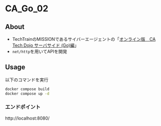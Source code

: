 # CA_Go_02

## About
- TechTrainのMISSIONであるサイバーエージェントの「[オンライン版　CA Tech Dojo サーバサイド (Go)編](https://techbowl.co.jp/techtrain/missions/12)」
- `net/http`を用いてAPIを開発

## Usage
以下のコマンドを実行
```zsh
docker compose build
docker compose up -d
```
### エンドポイント
http://localhost:8080/
